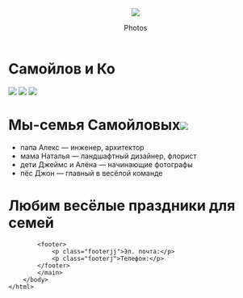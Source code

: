 <html>
        <head>
            <title>Самойлов и Ко</title>
        </head>
        <header>
            <img class="head"src="https://mars.algoritmika.org/uploads/2021/01/logo_0_1611261359.svg"/><p class="sitestyle">Photos</p>
        </header>
        <body>
            <main>
            <h1>Самойлов и Ко</h1>
            <img class="family"src="https://mars.algoritmika.org/uploads/2021/01/happy-family-2284698_1920%201_0_1611261360.png"/>
            <img class="family"src="https://mars.algoritmika.org/uploads/2021/01/children-817368_1920%201_0_1611261360.png"/>
            <img class="family"src="https://mars.algoritmika.org/uploads/2021/01/house-1158139_1920%201_0_1611261360.png"/>
            <h1 class="red">Мы-семья Самойловых<img src="https://mars.algoritmika.org/uploads/2021/01/smile_0_1611261360.svg"/></h1>
            <ul>
                <li>папа Алекс — инженер, архитектор</li>
                <li>мама Наталья — ландшафтный дизайнер, флорист</li>
                <li>дети Джеймс и Алёна — начинающие фотографы</li>
                <li>пёс Джон — главный в весёлой команде</li>
            </ul>
            <h1 class="border">Любим весёлые праздники для семей</h1>
            
            <footer>
                <p class="footerjj">Эл. почта:</p>
                <p class="footerj">Телефон:</p>
            </footer>
            </main>
        </body>
    </html>

